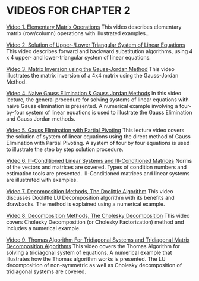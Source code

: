 #  VIDEOS FOR CHAPTER 2 

[Video 1. Elementary Matrix Operations](https://www.youtube.com/watch?v=oEI00KDgYX0) This video describes elementary matrix (row/column) operations with illustrated examples..

[Video 2. Solution of Upper-/Lower Triangular System of Linear Equations](https://www.youtube.com/watch?v=OD53a2GlTyU) This video describes forward and backward substitution algorithms, using 4 x 4 upper- and lower-triangular system of linear equations.

[Video 3. Matrix Inversion using the Gauss-Jordan Method](https://www.youtube.com/watch?v=3qlvkEkMKYU) This video illustrates the matrix inversion of a 4x4 matrix using the Gauss-Jordan Method. 

[Video 4. Naive Gauss Elimination & Gauss Jordan Methods](https://www.youtube.com/watch?v=bD7kEly3nwU) In this video lecture, the general procedure for solving systems of linear equations with naive Gauss elimination is presented. A numerical example involving a four-by-four system of linear equations is used to illustrate the Gauss Elimination and Gauss Jordan methods.

[Video 5. Gauss Elimination with Partial Pivoting](https://www.youtube.com/watch?v=Rbw24G9HQec) This lecture video covers the solution of system of linear equations using the direct method of Gauss Elimination with Partial Pivoting. A system of four by four equations is used to illustrate the step by step solution procedure.

[Video 6. Ill-Conditioned Linear Systems and Ill-Conditioned Matrices](https://www.youtube.com/watch?v=D6Zp9XIJ8Do) Norms of the vectors and matrices are covered. Types of condition numbers and estimation tools are presented. Ill-Conditioned matrices and linear systems are illustrated with examples.

[Video 7. Decomposition Methods, The Doolittle Algorithm](https://www.youtube.com/watch?v=iZ8jWcekSPw) This video discusses Doolittle LU Decomposition algorithm with its benefits and drawbacks. The method is explained using a numerical example.

[Video 8. Decomposition Methods, The Cholesky Decomposition](https://www.youtube.com/watch?v=5QL1Hx5WXUQ) This video covers Cholesky Decomposition (or Cholesky Factorization) method and includes a numerical example.

[Video 9. Thomas Algorithm For Tridiagonal Systems and Tridiagonal Matrix Decomposition Algorithms](https://www.youtube.com/watch?v=1HjbCWQKYjk) This video covers the Thomas Algorithm for solving a tridiagonal system of equations. A numerical example that illustrates how the Thomas algorithm works is presented. The LU decomposition of non-symmetric as well as Cholesky decomposition of tridiagonal systems are covered.
